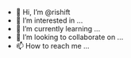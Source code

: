 - 👋 Hi, I’m @rishift
- 👀 I’m interested in ...
- 🌱 I’m currently learning ...
- 💞️ I’m looking to collaborate on ...
- 📫 How to reach me ...

<!---
rishift/rishift is a ✨ special ✨ repository because its `README.md` (this file) appears on your GitHub profile.
You can click the Preview link to take a look at your changes.
--->
